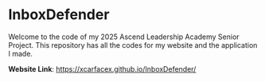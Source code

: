 # InboxDefender

Welcome to the code of my 2025 Ascend Leadership Academy Senior Project. This repository has all the codes for my website and the application I made.

**Website Link**: [https://xcarfacex.github.io/InboxDefender/
](url)
